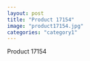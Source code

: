 ```yaml
---
layout: post
title: "Product 17154"
image: "product17154.jpg"
categories: "category1"
---
```

Product 17154
